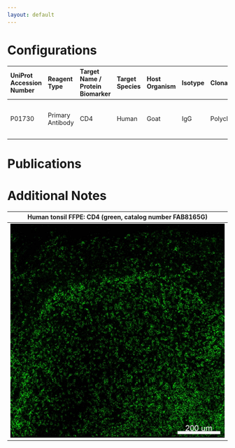 ```yaml
---
layout: default
---
```


# Configurations

| UniProt Accession Number   | Reagent Type     | Target Name / Protein Biomarker   | Target Species   | Host Organism   | Isotype   | Clonality   | Vendor      | Catalog Number   | Conjugate   | RRID       | Availability   | Method                 | Tissue Preservation   | Target Tissue   | Tissue State   | Detergent         | Antigen Retrieval Conditions                | Dye Inactivation Conditions   | Recommend   | Agree                                                        | Disagree   | Contributor                                                  | Notes   |
|:---------------------------|:-----------------|:----------------------------------|:-----------------|:----------------|:----------|:------------|:------------|:-----------------|:------------|:-----------|:---------------|:-----------------------|:----------------------|:----------------|:---------------|:------------------|:--------------------------------------------|:------------------------------|:------------|:-------------------------------------------------------------|:-----------|:-------------------------------------------------------------|:--------|
| P01730                     | Primary Antibody | CD4                               | Human            | Goat            | IgG       | Polyclonal  | R&D Systems | FAB8165G         | AF488       | AB_2728839 | Stock          | Multiplexed 2D Imaging | FFPE                  | Tonsil          | NA             | 0.3% Triton-X-100 | pH 6 (Sodium Citrate buffer) for 45 minutes | NA                            | Yes         | [0000-0002-6604-2065](https://orcid.org/0000-0002-6604-2065) | NA         | [0000-0002-6604-2065](https://orcid.org/0000-0002-6604-2065) |         |

# Publications



# Additional Notes

<a name="notes"></a>


| Human tonsil FFPE: CD4 (green, catalog number FAB8165G)  |
|:-------:|
| ![](Human_tonsil_FFPE_CD4_AF488_FAB8165G.jpg) |
